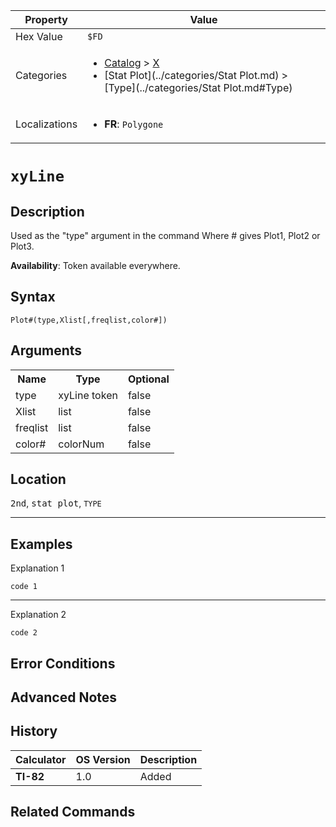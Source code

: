 | Property      | Value |
|---------------|-------|
| Hex Value     | `$FD`|
| Categories    | <ul><li>[Catalog](../categories/Catalog.md) > [X](../categories/Catalog.md#X)</li><li>[Stat Plot](../categories/Stat Plot.md) > [Type](../categories/Stat Plot.md#Type)</li></ul> |
| Localizations | <ul><li><b>FR</b>: `Polygone`</li></ul> |

# `xyLine`

## Description
Used as the "type" argument in the command
Where # gives Plot1, Plot2 or Plot3.


<b>Availability</b>: Token available everywhere.

## Syntax
`Plot#(type,Xlist[,freqlist,color#])`

## Arguments
<table>
<tr><th>Name</th><th>Type</th><th>Optional</th></tr>

<tr><td>type</td><td>xyLine token</td><td>false</td></tr>

<tr><td>Xlist</td><td>list</td><td>false</td></tr>

<tr><td>freqlist</td><td>list</td><td>false</td></tr>

<tr><td>color#</td><td>colorNum</td><td>false</td></tr>

</table>

## Location
<kbd>2nd</kbd>, <kbd>stat plot</kbd>, `TYPE`
<hr>

## Examples

Explanation 1
```ti-basic
code 1
```
---
Explanation 2
```ti-basic
code 2
```

## Error Conditions


## Advanced Notes


## History
| Calculator | OS Version | Description |
|------------|------------|-------------|
| <b>TI-82</b> | 1.0 | Added

## Related Commands

    